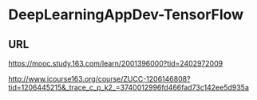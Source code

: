 # DeepLearningAppDev-TensorFlow


## URL
https://mooc.study.163.com/learn/2001396000?tid=2402972009

http://www.icourse163.org/course/ZUCC-1206146808?tid=1206445215&_trace_c_p_k2_=3740012996fd466fad73c142ee5d935a





